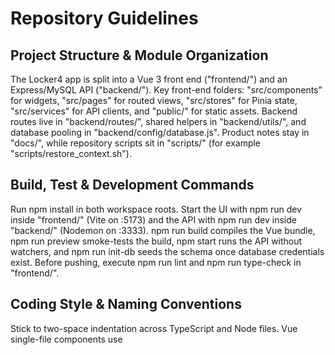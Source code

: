 # Repository Guidelines

## Project Structure & Module Organization
The Locker4 app is split into a Vue 3 front end ("frontend/") and an Express/MySQL API ("backend/"). Key front-end folders: "src/components" for widgets, "src/pages" for routed views, "src/stores" for Pinia state, "src/services" for API clients, and "public/" for static assets. Backend routes live in "backend/routes/", shared helpers in "backend/utils/", and database pooling in "backend/config/database.js". Product notes stay in "docs/", while repository scripts sit in "scripts/" (for example "scripts/restore_context.sh").

## Build, Test & Development Commands
Run npm install in both workspace roots. Start the UI with npm run dev inside "frontend/" (Vite on :5173) and the API with npm run dev inside "backend/" (Nodemon on :3333). npm run build compiles the Vue bundle, npm run preview smoke-tests the build, npm start runs the API without watchers, and npm run init-db seeds the schema once database credentials exist. Before pushing, execute npm run lint and npm run type-check in "frontend/".

## Coding Style & Naming Conventions
Stick to two-space indentation across TypeScript and Node files. Vue single-file components use <script setup lang="ts"> and PascalCase filenames such as "LockerCanvas.vue"; composables, stores, and services stay camelCase. Name REST handlers after the paths in "backend/routes". Rely on ESLint and Vue TSC, and fix every warning rather than ignoring it.

## Testing Guidelines
Automated tests are pending. For now, follow the scenarios in "docs/testing/" and "docs/TEST_GUIDE.md". Keep the browser console helpers under "frontend/test-scripts/" aligned with canvas changes, and document the expected URLs (typically http://localhost:5173 or :5174). When you add features, attach at least one reproducible manual checklist and, when feasible, scriptable regression coverage.

## Commit & Pull Request Guidelines
Commits use conventional prefixes (feat:, fix:, docs:). Mirror the focused tone in recent history, for example "fix: 빈 락커 클릭 시 이전 데이터가 남아있는 문제 수정", and split unrelated work. Pull requests need a clear summary, linked issues or docs, manual test evidence, and screenshots or GIFs for UI changes. Gate every PR on lint, type-check, and a healthy API ping.

## Environment & Configuration
Create "backend/.env" with DB_HOST, DB_PORT, DB_USER, DB_PASSWORD, and DB_NAME, then run npm run init-db after applying schema updates from "docs/DATABASE_INTEGRATION.md". The Vue build reads integration hints from the PHP bridge, so keep mount points such as "locker4-app" aligned when embedding in CodeIgniter.
